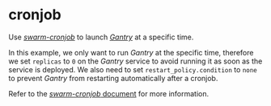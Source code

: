 # cronjob

Use [*swarm-cronjob*](https://github.com/crazy-max/swarm-cronjob) to launch [*Gantry*](https://github.com/shizunge/gantry) at a specific time.

In this example, we only want to run *Gantry* at the specific time, therefore we set `replicas` to `0` on the *Gantry* service to avoid running it as soon as the service is deployed. We also need to set `restart_policy.condition` to `none` to prevent *Gantry* from restarting automatically after a cronjob.

Refer to the [*swarm-cronjob* document](https://crazymax.dev/swarm-cronjob/) for more information.
